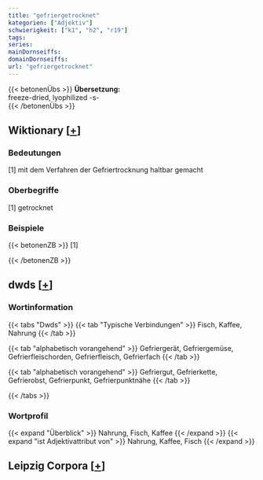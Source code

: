 ```yaml
---
title: "gefriergetrocknet"
kategorien: ["Adjektiv"]
schwierigkeit: ["k1", "h2", "r19"]
tags:
series:
mainDornseiffs:
domainDornseiffs:
url: "gefriergetrocknet"
---
```


{{< betonenÜbs >}}
**Übersetzung:**  
freeze-dried, lyophilized -s-  
{{< /betonenÜbs >}}

## Wiktionary [[+](https://de.wiktionary.org/wiki/gefriergetrocknet)]

### Bedeutungen
[1] mit dem Verfahren der Gefriertrocknung haltbar gemacht  

### Oberbegriffe
[1] getrocknet  

### Beispiele
{{< betonenZB >}}
[1]  

{{< /betonenZB >}}


## dwds [[+](https://www.dwds.de/wb/gefriergetrocknet)]

### Wortinformation
{{< tabs "Dwds" >}}
{{< tab "Typische Verbindungen" >}}
Fisch, Kaffee, Nahrung
{{< /tab >}}

{{< tab "alphabetisch vorangehend" >}}
Gefriergerät, Gefriergemüse, Gefrierfleischorden, Gefrierfleisch, Gefrierfach
{{< /tab >}}

{{< tab "alphabetisch vorangehend" >}}
Gefriergut, Gefrierkette, Gefrierobst, Gefrierpunkt, Gefrierpunktnähe
{{< /tab >}}

{{< /tabs >}}

### Wortprofil
{{< expand "Überblick" >}} Nahrung, Fisch, Kaffee {{< /expand >}}
{{< expand "ist Adjektivattribut von" >}} Nahrung, Kaffee, Fisch {{< /expand >}}

## Leipzig Corpora [[+](https://corpora.uni-leipzig.de/en/res?word=gefriergetrocknet&corpusId=deu_newscrawl-public_2018)]

